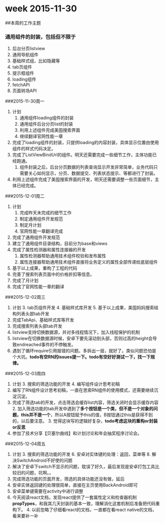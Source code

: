 # week 2015-11-30

##本周的工作主题
### 通用组件的封装，包括但不限于
1. 后台分页listview
2. 通用导航组件
3. 基础样式组，比如隐藏等
4. tab页组件
5. 提示框组件
6. loading组件
7. fetchAPI
8. 页面转场API


###2015-11-30周一
1. 计划
	1. 通用组件loading组件的封装
	2. 通用组件后台分页list的封装
	2. 利用上述组件完成美囤搜索界面
	3. 继续翻译官网性能一章
2. 完成了loading组件的封装，只提供loading的内容封装，具体显示位置由使用组件的样式代码决定。
3. 完成了ListViewBindUrl的组件。明天还需要完成一些细节工作，主体功能已经跑通。
	1. 组件封装之后，后台分页数据的列表查询显示开发非常简单，业务代码只需要关心如何显示，分页、数据提交、列表状态提示、等都进行了封装。
4. 利用上述组件完成了美囤搜索界面的开发，明天还需要调整一些页面细节，主体已经完成。



###2015-12-01周二
1. 计划
	1. 完成昨天未完成的细节工作
	4. 制定通用组件开发规范
	3. 制定月计划
	4. 官网性能一章翻译完成
1. 完成了通用组件开发规范
2. 建立了通用组件目录结构，目前分为base和views
3. 完成了属性检测器和属性连接器的开发
	1. 属性检测器帮助通用技术组件校验和发布属性
	2. 属性连接器帮助通用技术组件直接将业务定义的属性全部传递给底层组件
4. 基于以上成果，重构了工程的代码
5. 完善了搜索列表页面中的价格折扣等信息。
6. 完成了月计划
7. 完成了官网性能一章的翻译

	
	
###2015-12-02周三
1. 计划
	3. tab页组件开发
	4. 基础样式库开发
	5. 基于以上成果，美囤妈妈搜索结构列表头部tab开发
1. 完成TabApi、基础样式库等开发
2. 完成搜索列表头部tab开发
3. listview支持切换数据源，并对多线程情况下，加入线程保护的机制
4. listview在切换数据源时候，安卓下要先滚动到头部，否则过高的height会导致endreached事件的不停触发。
3. 遇到了循环require引用报错的问题。多拆出一层，就好了。类似问题恐怕是个大坑。**todo有空RN的issues提一下。todo有空好好测试一下，找一下规律。**

	
	
	
###2015-12-03周四
1. 计划
	3. 搜索的筛选功能的开发
	4. 编写组件设计思考初稿
1. 编写了RN组件设计思考初稿，一直在思索RN组件的使用模式，还需要继续沉淀沉淀。
2. 完成了筛选tab的开发，点击筛选会缓存list内容，筛选关闭时会显示缓存内容
	2. 加入筛选功能的tab开发中遇到了**多个按钮是一个类，但不是一个对象的问题，this并不是一个**，所以A按钮赋予this的值，B按钮通过this是获得不到的，以后要注意。 
	3. 觉得这块写的逻辑好复杂，**todo考虑这块的重构or封装or反思**
3. 参加了技术分享【贝塞尔曲线】和计划讨论和年会抽奖程序讨论会。




###2015-12-04周五
1. 计划
	3. 搜索的筛选功能的开发
	6. 安卓对实体键的处理：返回，菜单等
	8. 解决SwitchAndroid不好使的问题
1. 解决了安卓下switch不显示的问题，耽误了好久，最后发现是安卓打包工具比较旧的问题，坑啊。。
2. 完成筛选功能的页面开发，筛选的具体功能还没有做，延后
3. 安卓实体返回键的处理很简单，直接在主页使用BackAndroid即可
4. 安卓菜单键需要在activity中进行调整
3. 今天阅读react文档，发现react提供了一套属性定义和检查器机制**propTypes**，和我其几天封装的基本一致，理解消化这套机制后准备把代码重构下。
	4. 以前忽略了仔细看react的文档，一直都在看react native的文档，看来要补一补


